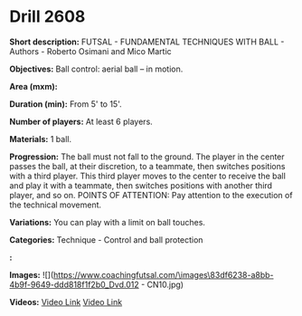 # Drill 2608

**Short description:**
FUTSAL - FUNDAMENTAL TECHNIQUES WITH BALL - Authors - Roberto Osimani and Mico Martic

**Objectives:**
Ball control: aerial ball – in motion.

**Area (mxm):**


**Duration (min):**
From 5' to 15'.

**Number of players:**
At least 6 players.

**Materials:**
1 ball.

**Progression:**
The ball must not fall to the ground. The player in the center passes the ball, at their discretion, to a teammate, then switches positions with a third player. This third player moves to the center to receive the ball and play it with a teammate, then switches positions with another third player, and so on. POINTS OF ATTENTION: Pay attention to the execution of the technical movement.

**Variations:**
You can play with a limit on ball touches.

**Categories:**
Technique - Control and ball protection

**:**


**Images:**
![](https://www.coachingfutsal.com/\images\83df6238-a8bb-4b9f-9649-ddd818f1f2b0_Dvd.012 - CN10.jpg)

**Videos:**
[Video Link](https://www.youtube.com/embed/0rxyIigsfuI)
[Video Link](https://www.youtube.com/embed/rxjBUewLqU0)


